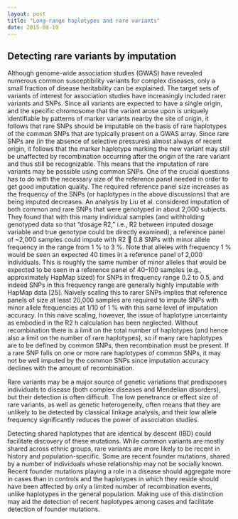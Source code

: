 ```yaml
---
layout: post
title: "Long-range haplotypes and rare variants"
date: 2015-08-19
---
```

<h2>Detecting rare variants by imputation</h2>
Although genome-wide association studies (GWAS) have revealed numerous common susceptibility variants for complex diseases, only a small fraction of disease heritability can be explained. The target sets of variants of interest for association studies have increasingly included rarer variants and SNPs. Since all variants are expected to have a single origin, and the specific chromosome that the variant arose upon is uniquely identifiable by patterns of marker variants nearby the site of origin, it follows that rare SNPs should be imputable on the basis of rare haplotypes of the common SNPs that are typically present on a GWAS array. Since rare SNPs are (in the absence of selective pressures) almost always of recent origin, it follows that the marker haplotype marking the new variant may still be unaffected by recombination occurring after the origin of the rare variant and thus still be recognizable. This means that the imputation of rare variants may be possible using common SNPs.
One of the crucial questions has to do with the necessary size of the reference panel needed in order to get good imputation quality. The required reference panel size increases as the frequency of the SNPs (or haplotypes in the above discussions) that are being imputed decreases. An analysis by Liu et al. considered imputation of both common and rare SNPs that were genotyped in about 2,000 subjects. They found that with this many individual samples (and withholding genotyped data so that “dosage R2,” i.e., R2 between imputed dosage variable and true genotype could be directly examined), a reference panel of ~2,000 samples could impute with R2  0.8 SNPs with minor allele frequency in the range from 1 % to 3 %. Note that alleles with frequency 1 % would be seen an expected 40 times in a reference panel of 2,000 individuals. This is roughly the same number of minor alleles that would be expected to be seen in a reference panel of 40–100 samples (e.g., approximately HapMap sized) for SNPs in frequency range 0.2 to 0.5, and indeed SNPs in this frequency range are generally highly imputable with HapMap data [25]. Naively scaling this to rarer SNPs implies that reference panels of size at least 20,000 samples are required to impute SNPs with minor allele frequencies at 1/10 of 1 % with this same level of imputation accuracy.
In this naive scaling, however, the issue of haplotype uncertainty as embodied in the R2 h calculation has been neglected. Without recombination there is a limit on the total number of haplotypes (and hence also a limit on the number of rare haplotypes), so if many rare haplotypes are to be defined by common SNPs, then recombination must be present. If a rare SNP falls on one or more rare haplotypes of common SNPs, it may not be well imputed by the common SNPs since imputation accuracy declines with the amount of recombination.

Rare variants may be a major source of genetic variations that predisposes individuals to disease (both complex diseases and Mendelian disorders), but their detection is often difficult. The low penetrance or effect size of rare variants, as well as genetic heterogeneity, often means that they are unlikely to be detected by classical linkage analysis, and their low allele frequency significantly reduces the power of association studies. 

Detecting shared haplotypes that are identical by descent (IBD) could facilitate discovery of these mutations. While common variants are mostly shared across ethnic groups, rare variants are more likely to be recent in history and population-specific. Some are recent founder mutations, shared by a number of individuals whose relationship may not be socially known. Recent founder mutations playing a role in a disease should aggregate more in cases than in controls and the haplotypes in which they reside should have been affected by only a limited number of recombination events, unlike haplotypes in the general population. Making use of this distinction may aid the detection of recent haplotypes among cases and facilitate detection of founder mutations.
